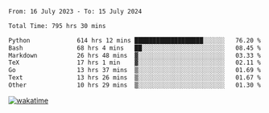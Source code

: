 <!--START_SECTION:waka-->

```txt
From: 16 July 2023 - To: 15 July 2024

Total Time: 795 hrs 30 mins

Python             614 hrs 12 mins ███████████████████░░░░░░   76.20 %
Bash               68 hrs 4 mins   ██░░░░░░░░░░░░░░░░░░░░░░░   08.45 %
Markdown           26 hrs 48 mins  ▓░░░░░░░░░░░░░░░░░░░░░░░░   03.33 %
TeX                17 hrs 1 min    ▓░░░░░░░░░░░░░░░░░░░░░░░░   02.11 %
Go                 13 hrs 37 mins  ▒░░░░░░░░░░░░░░░░░░░░░░░░   01.69 %
Text               13 hrs 26 mins  ▒░░░░░░░░░░░░░░░░░░░░░░░░   01.67 %
Other              10 hrs 29 mins  ▒░░░░░░░░░░░░░░░░░░░░░░░░   01.30 %
```

<!--END_SECTION:waka-->
[![wakatime](https://wakatime.com/badge/user/5f89a63a-5294-4958-ad30-2b3455e63f2a.svg)](https://wakatime.com/@5f89a63a-5294-4958-ad30-2b3455e63f2a)
